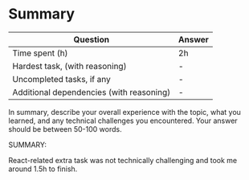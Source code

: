 # Summary
| Question                                 | Answer |
|------------------------------------------|--------|
| Time  spent (h)                          | 2h     |
| Hardest task, (with reasoning)           | -      |
| Uncompleted tasks, if any                | -      |
| Additional dependencies (with reasoning) | -      | 


In summary, describe your overall experience with the topic, what you learned,
and any technical challenges you encountered. Your answer should be
between 50-100 words.

SUMMARY:

React-related extra task was not technically challenging and took me around 1.5h to finish. 

